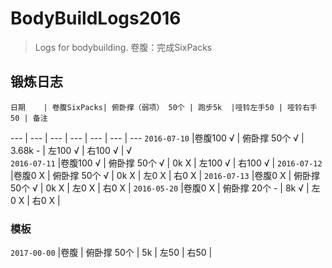 # BodyBuildLogs2016
>Logs for bodybuilding.
>卷腹：完成SixPacks 

## 锻炼日志

    日期    | 卷腹SixPacks| 俯卧撑（弱项） 50个 | 跑步5k  |哑铃左手50 | 哑铃右手50 | 备注
---   |    ---   |  ---    |  ---   |    ---   |    ---    | ---
 `2016-07-10` |卷腹100 √ | 俯卧撑 50个 √ | 3.68k - | 左100 √ | 右100 √ | √  
 `2016-07-11` |卷腹100 √ | 俯卧撑 50个 √ | 0k X | 左100 √ | 右100 √ | 
 `2016-07-12` |卷腹0 X | 俯卧撑 50个 √ | 0k X | 左0 X | 右0 X | 
 `2016-07-13` |卷腹0 X | 俯卧撑 50个 √ | 0k X | 左0 X | 右0 X | 
 `2016-05-20` |卷腹0 X | 俯卧撑 20个 - | 8k √ | 左0 X | 右0 X | 

### 模板

`2017-00-00` |卷腹  | 俯卧撑 50个  | 5k  | 左50  | 右50  | 

